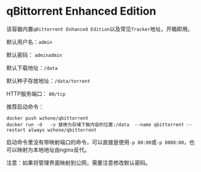# qBittorrent Enhanced Edition

该容器内置`qBittorrent Enhanced Edition`以及常见`Tracker`地址，开箱即用。

默认用户名：`admin`

默认密码：    `adminadmin`

默认下载地址：`/data`

默认种子存放地址：`/data/torrent`

HTTP服务端口： `80/tcp`

推荐启动命令：

```shell
docker push wzhone/qbittorrent
docker run -d   -v 替换为存储下载内容的位置:/data  --name qbittorrent --restart always wzhone/qbittorrent
```

启动命令里没有带映射端口的命令，可以直接是使用`-p 80:80`或`-p 8080:80`，也可以映射为本地地址由nginx反代。

注意：如果将管理界面映射到公网，需要注意修改默认密码。
